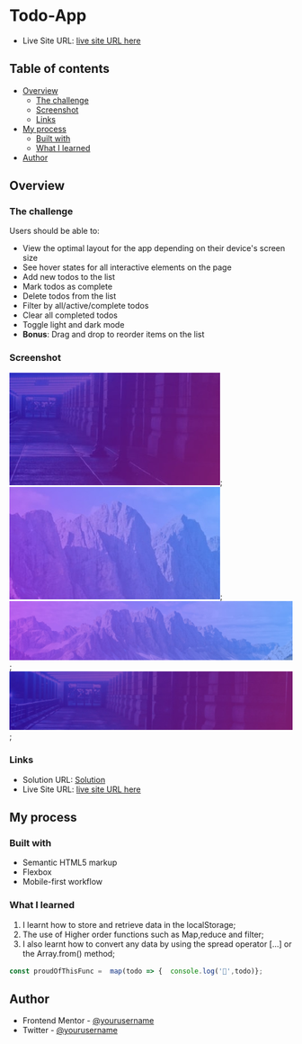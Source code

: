 # Todo-App

- Live Site URL: [live site URL here](https://kamasah-dickson.github.io/Todo-App/)


## Table of contents

- [Overview](#overview)
  - [The challenge](#the-challenge)
  - [Screenshot](#screenshot)
  - [Links](#links)
- [My process](#my-process)
  - [Built with](#built-with)
  - [What I learned](#what-i-learned)
- [Author](#author)

## Overview

### The challenge

Users should be able to:

- View the optimal layout for the app depending on their device's screen size
- See hover states for all interactive elements on the page
- Add new todos to the list
- Mark todos as complete
- Delete todos from the list
- Filter by all/active/complete todos
- Clear all completed todos
- Toggle light and dark mode
- **Bonus**: Drag and drop to reorder items on the list

### Screenshot

![Mobile-Dark-Theme](./images/bg-mobile-dark.jpg);
![Mobile-Light-Theme](./images/bg-mobile-light.jpg);
![Desktop-Light-Theme](./images/bg-desktop-light.jpg);
![Desktop-Dark-Theme](./images/bg-desktop-dark.jpg);

### Links

- Solution URL: [Solution](https://github.com/Kamasah-Dickson/Todo-App)
- Live Site URL: [live site URL here](https://kamasah-dickson.github.io/Todo-App/)

## My process

### Built with

- Semantic HTML5 markup
- Flexbox
- Mobile-first workflow

### What I learned

1. I learnt how to store and retrieve data in the localStorage;
2. The use of Higher order functions such as Map,reduce and filter;
3. I also learnt how to convert any data by using the spread operator [...] or the Array.from() method;

```js
const proudOfThisFunc =  map(todo => {  console.log('🎉',todo)};
```

## Author

- Frontend Mentor - [@yourusername](https://www.frontendmentor.io/profile/Kamasah-Dickson)
- Twitter - [@yourusername](https://twitter.com/Kamas_DEV)
